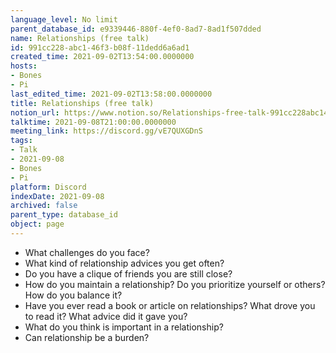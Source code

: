 ```yaml
---
language_level: No limit
parent_database_id: e9339446-880f-4ef0-8ad7-8ad1f507dded
name: Relationships (free talk)
id: 991cc228-abc1-46f3-b08f-11dedd6a6ad1
created_time: 2021-09-02T13:54:00.0000000
hosts:
- Bones
- Pi
last_edited_time: 2021-09-02T13:58:00.0000000
title: Relationships (free talk)
notion_url: https://www.notion.so/Relationships-free-talk-991cc228abc146f3b08f11dedd6a6ad1
talktime: 2021-09-08T21:00:00.0000000
meeting_link: https://discord.gg/vE7QUXGDnS
tags:
- Talk
- 2021-09-08
- Bones
- Pi
platform: Discord
indexDate: 2021-09-08
archived: false
parent_type: database_id
object: page
---
```



   - What challenges do you face?
   - What kind of relationship advices you get often?
   - Do you have a clique of friends you are still close?
   - How do you maintain a relationship? Do you prioritize yourself or others? How do you balance it?
   - Have you ever read a book or article on relationships? What drove you to read it? What advice did it gave you?
   - What do you think is important in a relationship?
   - Can relationship be a burden?











